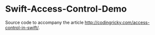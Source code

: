 Swift-Access-Control-Demo
=========================

Source code to accompany the article http://codingricky.com/access-control-in-swift/.
